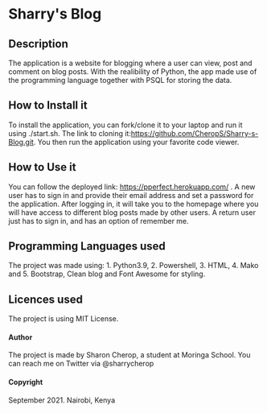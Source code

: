 # Sharry's Blog
## Description
The application is a website for blogging where a user can view, post and comment on blog posts. 
With the realibility of Python, the app made use of the programming language together with PSQL for storing the data. 
## How to Install it
To install the application, you can fork/clone it to your laptop and run it using ./start.sh. The link to cloning it:https://github.com/CheropS/Sharry-s-Blog.git. 
You then run the application using your favorite code viewer. 

## How to Use it
You can follow the deployed link: https://pperfect.herokuapp.com/ . A new user has to sign in and provide their email address and set a password for the application. After logging in, it will take you to the homepage where you will have access to different blog posts made by other users. 
A return user just has to sign in, and has an option of remember me. 

## Programming Languages used
The project was made using:
        1. Python3.9,
        2. Powershell,
        3. HTML,
        4. Mako and 
        5. Bootstrap, Clean blog and Font Awesome for styling. 

## Licences used
The project is using MIT License. 

#### Author
The project is made by Sharon Cherop, a student at Moringa School. 
You can reach me on Twitter via @sharrycherop

#### Copyright
September 2021. Nairobi, Kenya
